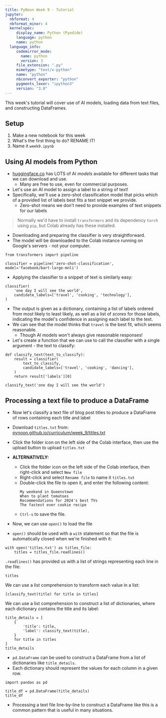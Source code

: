 ```yaml
---
title: PyNoon Week 9 - Tutorial
jupyter:
  nbformat: 4
  nbformat_minor: 4
  kernelspec:
     display_name: Python (Pyodide)
     language: python
     name: python
  language_info:
     codemirror_mode:
       name: python
       version: 3
     file_extension: ".py"
     mimetype: "text/x-python"
     name: "python"
     nbconvert_exporter: "python"
     pygments_lexer: "ipython3"
     version: "3.8"
---
```


This week's tutorial will cover use of AI models, loading data from
text files, and constructing DataFrames.

## Setup

1. Make a new notebook for this week
2. What's the first thing to do? RENAME IT!
3. Name it `week9.ipynb`

## Using AI models from Python

* [huggingface.co](https://huggingface.co/) has LOTS of AI *models*
  available for different tasks that we can download and use.
  * Many are free to use, even for commercial purposes.
* Let's use an AI model to assign a label to a string of text!
* Specifically, we'll use a zero-shot classification model that picks
  which of a provided list of labels best fits a text snippet we
  provide.
  * Zero-shot means we don't need to provide examples of text snippets
    for our labels

> Normally we'd have to install `transformers` and its dependency
> `torch` using `pip`, but Colab already has these installed.

* Downloading and preparing the classifier is very straightforward.
* The model will be downloaded to the Colab instance running on
  Google's servers - not your computer.

```code
from transformers import pipeline

classifier = pipeline('zero-shot-classification', model='facebook/bart-large-mnli')
```

* Applying the classifier to a snippet of text is similarly easy:

```code
classifier(
    'one day I will see the world',
    candidate_labels=['travel', 'cooking', 'technology'],
)
```

* The output is given as a dictionary, containing a list of labels
  ordered from most likely to least likely, as well as a list of
  *scores* for those labels, indicating the model's confidence in
  assigning each label to the text.
* We can see that the model thinks that `travel` is the best fit,
  which seems reasonable.
  * Though AI models won't always give reasonable responses!
* Let's create a function that we can use to call the classifier with
  a single argument - the text to classify:

```code
def classify_text(text_to_classify):
    result = classifier(
        text_to_classify,
        candidate_labels=['travel', 'cooking', 'dancing'],
    )
    return result['labels'][0]

classify_text('one day I will see the world')
```

## Processing a text file to produce a DataFrame

* Now let's classify a text file of blog post titles to produce a
  DataFrame of rows containing each title and label
* Download `titles.txt` from:
  [pynoon.github.io/curriculum/week_9/titles.txt](https://pynoon.github.io/curriculum/week_9/titles.txt)
* Click the folder icon on the left side of the Colab interface, then
  use the upload button to upload `titles.txt`
* **ALTERNATIVELY:**
  * Click the folder icon on the left side of the Colab interface, then
    right-click and select `New file`
  * Right-click and select `Rename file` to name it `titles.txt`
  * Double-click the file to open it, and enter the following content:
    ```
    My weekend in Queenstown
    When to plant tomatoes
    Recommendations for 2024's best TVs
    The fastest ever cookie recipe
    ```
  * `Ctrl-s` to save the file.

* Now, we can use `open()` to load the file
* `open()` should be used with a `with` statement so that the file is
  automatically closed when we're finished with it:

```code
with open('titles.txt') as titles_file:
    titles = titles_file.readlines()
```

`.readlines()` has provided us with a list of strings representing
each line in the file:

```code
titles
```

We can use a list comprehension to transform each value in a list:

```code
[classify_text(title) for title in titles]
```

We can use a list comprehension to construct a list of dictionaries,
where each dictionary contains the title and its label:

```code
title_details = [
    {
        'title': title,
        'label': classify_text(title),
    }
    for title in titles
]
title_details
```

* `pd.DataFrame` can be used to construct a DataFrame from a list of
  dictionaries like `title_details`.
* Each dictionary should represent the values for each column in a
  given row.

```code
import pandas as pd

title_df = pd.DataFrame(title_details)
title_df
```

* Processing a text file line-by-line to construct a DataFrame like
  this is a common pattern that is useful in many situations.

